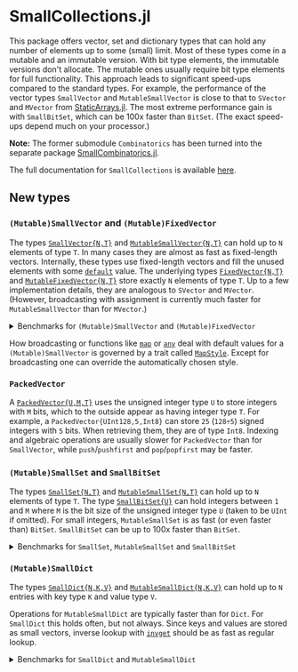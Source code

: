 # SmallCollections.jl

This package offers vector, set and dictionary types that can hold
any number of elements up to some (small) limit. Most of these types come
in a mutable and an immutable version. With bit type elements, the immutable
versions don't allocate. The mutable ones usually require bit type elements
for full functionality.
This approach leads to significant speed-ups compared to the standard types.
For example, the performance of the vector types `SmallVector` and `MutableSmallVector`
is close to that to `SVector` and `MVector` from
[StaticArrays.jl](https://github.com/JuliaArrays/StaticArrays.jl).
The most extreme performance gain is with `SmallBitSet`, which can be 100x faster than `BitSet`.
(The exact speed-ups depend much on your processor.)

**Note:** The former submodule `Combinatorics` has been turned into the separate package
[SmallCombinatorics.jl](https://github.com/matthias314/SmallCombinatorics.jl).

The full documentation for `SmallCollections` is available
[here](https://matthias314.github.io/SmallCollections.jl/).

## New types

### `(Mutable)SmallVector` and `(Mutable)FixedVector`

The types
[`SmallVector{N,T}`](https://matthias314.github.io/SmallCollections.jl/stable/capacityvector/#SmallCollections.SmallVector)
and
[`MutableSmallVector{N,T}`](https://matthias314.github.io/SmallCollections.jl/stable/capacityvector/#SmallCollections.MutableSmallVector)
can hold up to `N` elements of type `T`.
In many cases they are almost as fast as fixed-length vectors.
Internally, these types use fixed-length vectors and fill the unused elements with some
[`default`](https://matthias314.github.io/SmallCollections.jl/stable/nonexported/#SmallCollections.default)
value. The underlying types
[`FixedVector{N,T}`](https://matthias314.github.io/SmallCollections.jl/stable/fixedvector/#SmallCollections.FixedVector)
and
[`MutableFixedVector{N,T}`](https://matthias314.github.io/SmallCollections.jl/stable/fixedvector/#SmallCollections.MutableFixedVector)
store exactly `N` elements of type `T`.
Up to a few implementation details, they are analogous to `SVector` and `MVector`.
(However, broadcasting with assignment is currently much faster for `MutableSmallVector` than for `MVector`.)

<details>
<summary>Benchmarks for <code>(Mutable)SmallVector</code> and <code>(Mutable)FixedVector</code></summary>

The timings are for **1000** operations of the given type on vectors having between 1 and 31 elements
(or exactly 32 elements for fixed-length vectors). If possible, mutating operations were used.

| `N = 32`, `T = Int16` | `v + w` | `v .+= w` |`sum` | `push(!)` | `count(>(c), v)` |
| --- | --- | --- | --- | --- | --- |
| `Vector{T}` | 45.893 μs | 20.441 μs | 8.403 μs | 5.104 μs | 9.860 μs |
| `MVector{N,T}` | 5.770 μs | 19.196 μs | 2.370 μs | 9.866 μs | 2.801 μs |
| **`MutableFixedVector{N,T}`** | 2.932 μs | 4.494 μs | 3.086 μs | n/a | 1.492 μs |
| **`MutableSmallVector{N,T}`** | 3.276 μs | 4.975 μs | 2.977 μs | 3.154 μs | 1.871 μs |
| `SVector{N,T}` | 1.979 μs | n/a | 1.396 μs | 1.988 μs | 1.218 μs |
| **`FixedVector{N,T}`** | 2.054 μs | n/a | 2.661 μs | n/a | 1.217 μs |
| **`SmallVector{N,T}`** | 2.517 μs | n/a | 2.661 μs | 6.408 μs | 1.617 μs |

Notes: `sum` for `SVector` and `MVector` returns an `Int16` instead of `Int`. `SmallCollections`
has a separate function `sum_fast` for this. Addition allocates for `Vector`. To avoid this for
`MVector`, the result was transformed to `SVector`. `push!` for `MVector` and `push` for `SVector`
are not directly comparable to the others because they change the type of the returned vector,
which leads to type instabilities in cases like loops.

For the benchmark code see the file `benchmark/benchmark_vec.jl` in the repository.

</details>

How broadcasting or functions like
[`map`](https://matthias314.github.io/SmallCollections.jl/stable/capacityvector/#Base.map)
or
[`any`](https://matthias314.github.io/SmallCollections.jl/stable/capacityvector/#Base.any-Tuple{Function,%20AbstractSmallVector})
deal with default values for a `(Mutable)SmallVector` is governed by a trait called
[`MapStyle`](https://matthias314.github.io/SmallCollections.jl/stable/nonexported/#SmallCollections.MapStyle).
Except for broadcasting one can override the automatically chosen style.

### `PackedVector`

A
[`PackedVector{U,M,T}`](https://matthias314.github.io/SmallCollections.jl/stable/capacityvector/#SmallCollections.PackedVector)
uses the unsigned integer type `U` to store integers with `M` bits,
which to the outside appear as having integer type `T`. For example, a `PackedVector{UInt128,5,Int8}`
can store `25` (`128÷5`) signed integers with `5` bits. When retrieving them, they are of type `Int8`.
Indexing and algebraic operations are usually slower for `PackedVector` than for `SmallVector`,
while `push`/`pushfirst` and `pop`/`popfirst` may be faster.

### `(Mutable)SmallSet` and `SmallBitSet`

The types
[`SmallSet{N,T}`](https://matthias314.github.io/SmallCollections.jl/stable/smallset/#SmallCollections.SmallSet)
and
[`MutableSmallSet{N,T}`](https://matthias314.github.io/SmallCollections.jl/stable/smallset/#SmallCollections.MutableSmallSet)
 can hold up to `N` elements of type `T`. The type
[`SmallBitSet{U}`](https://matthias314.github.io/SmallCollections.jl/stable/smallbitset/#SmallCollections.SmallBitSet)
can hold integers between `1` and `M` where `M` is the bit size of the unsigned integer type `U`
(taken to be `UInt` if omitted).
For small integers, `MutableSmallSet` is as fast (or even faster than) `BitSet`.
`SmallBitSet` can be up to 100x faster than `BitSet`.

<details>
<summary>Benchmarks for <code>SmallSet</code>, <code>MutableSmallSet</code> and <code>SmallBitSet</code></summary>

The timings are for **1000** operations of the given type on sets having between 1 and 8 elements.
If possible, mutating operations were used.
Note that while a `BitSet` can hold arbitrarily many elements, the timings for `MutableSmallSet`
wouldn't change if the elements were drawn from `Int16` without restrictions.

| `N = 16`, `T = Int16` | `push(!)` | `intersect(!)` | `issubset` | `in` |
| --- | --- | --- | --- | --- |
| `Set{T}` | 15.669 μs | 88.370 μs | 23.482 μs | 1.610 μs |
| `MutableSmallSet{N,T}` | 8.269 μs | 14.422 μs | 4.357 μs | 1.658 μs |
| `SmallSet{N,T}` | 12.688 μs | 15.011 μs | 10.234 μs | 2.122 μs |
| `BitSet` | 17.481 μs | 23.403 μs | 7.407 μs | 1.836 μs |
| `SmallBitSet{UInt16}` | 1.377 μs | 31.240 **ns** | 56.226 **ns** | 1.067 μs |

For the benchmark code see the file `benchmark/benchmark_set.jl` in the repository.

</details>

### `(Mutable)SmallDict`

The types
[`SmallDict{N,K,V}`](https://matthias314.github.io/SmallCollections.jl/stable/smalldict/#SmallCollections.SmallDict)
and
[`MutableSmallDict{N,K,V}`](https://matthias314.github.io/SmallCollections.jl/stable/smalldict/#SmallCollections.MutableSmallDict)
can hold up to `N` entries with key type `K` and value type `V`.

Operations for `MutableSmallDict` are typically faster than for `Dict`.
For `SmallDict` this holds often, but not always.
Since keys and values are stored as small vectors, inverse lookup with
[`invget`](https://matthias314.github.io/SmallCollections.jl/stable/smalldict/#SmallCollections.invget)
should be as fast as regular lookup.

<details>
<summary>Benchmarks for <code>SmallDict</code> and <code>MutableSmallDict</code></summary>

The timings are for **1000** operations of the given type on dictionaries created with 30
randomly chosen key-value pairs. If possible, mutating operations were used.

| `N = 32`, `K = V = Int8` | `getindex` | `invget` | `setindex(!)` | `pop(!)` | `iterate` |
| --- | --- | --- | --- | --- | --- |
| `Dict{K,V}` | 10.799 μs | n/a | 26.992 μs | 18.931 μs | 404.342 μs |
| `MutableSmallDict{N,K,V}` | 4.273 μs | 5.325 μs | 8.900 μs | 7.213 μs | 17.104 μs |
| `SmallDict{N,K,V}` | 1.856 μs | 8.775 μs | 9.823 | 20.368 μs | 15.840 μs |

Note: For `SmallDict`, `invget` appears much slower than `getindex` in this benchmark.
(This started with commit [#8f6b498](https://github.com/matthias314/SmallCollections.jl/commit/8f6b4987dfeca26297a4d98a0a5b068c6ae74886).)
I don't know the reason for this. The code shown by `@code_native` for these two functions looks identical,
and the timings for a single call to `getindex` and `invget` are identical, too.

For the benchmark code see the file `benchmark/benchmark_dict.jl` in the repository.

</details>
